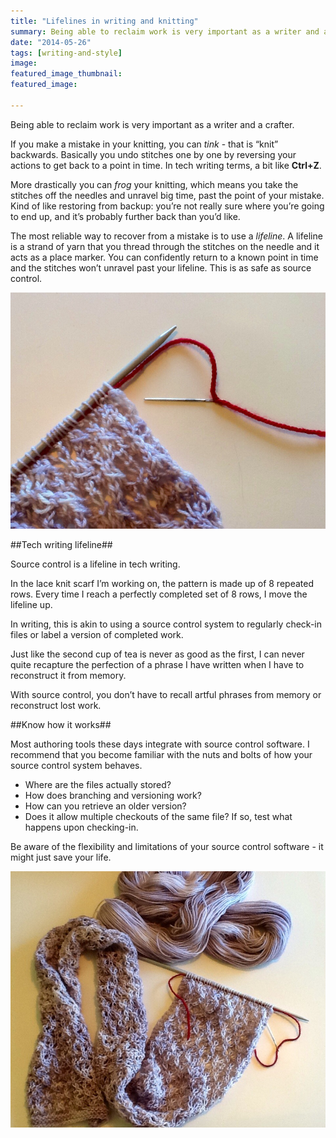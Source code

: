 ```yaml
---
title: "Lifelines in writing and knitting"
summary: Being able to reclaim work is very important as a writer and a crafter.
date: "2014-05-26"
tags: [writing-and-style]
image: 
featured_image_thumbnail: 
featured_image: 

---
```


Being able to reclaim work is very important as a writer and a crafter.

If you make a mistake in your knitting, you can _tink_ - that is “knit” backwards. Basically you undo stitches one by one by reversing your actions to get back to a point in time. In tech writing terms, a bit like **Ctrl+Z**.

More drastically you can _frog_ your knitting, which means you take the stitches off the needles and unravel big time, past the point of your mistake. Kind of like restoring from backup: you’re not really sure where you’re going to end up, and it’s probably further back than you’d like.

The most reliable way to recover from a mistake is to use a _lifeline_. A lifeline is a strand of yarn that you thread through the stitches on the needle and it acts as a place marker. You can confidently return to a known point in time and the stitches won’t unravel past your lifeline. This is as safe as source control.

![Lifeline](/assets/images/lifeline.jpg)

##Tech writing lifeline##

Source control is a lifeline in tech writing.

In the lace knit scarf I’m working on, the pattern is made up of 8 repeated rows. Every time I reach a perfectly completed set of 8 rows, I move the lifeline up.

In writing, this is akin to using a source control system to regularly check-in files or label a version of completed work.

Just like the second cup of tea is never as good as the first, I can never quite recapture the perfection of a phrase I have written when I have to reconstruct it from memory.

With source control, you don’t have to recall artful phrases from memory or reconstruct lost work.

##Know how it works##

Most authoring tools these days integrate with source control software. I recommend that you become familiar with the nuts and bolts of how your source control system behaves.

- Where are the files actually stored?
- How does branching and versioning work?
- How can you retrieve an older version?
- Does it allow multiple checkouts of the same file? If so, test what happens upon checking-in.

Be aware of the flexibility and limitations of your source control software - it might just save your life.

![Scarf](/assets/images/scarf.jpg)
